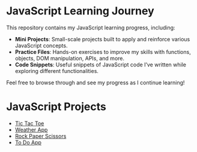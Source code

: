 # JavaScript Learning Journey

This repository contains my JavaScript learning progress, including:

- **Mini Projects**: Small-scale projects built to apply and reinforce various JavaScript concepts.
- **Practice Files**: Hands-on exercises to improve my skills with functions, objects, DOM manipulation, APIs, and more.
- **Code Snippets**: Useful snippets of JavaScript code I’ve written while exploring different functionalities.

Feel free to browse through and see my progress as I continue learning!

# JavaScript Projects

- [Tic Tac Toe](https://vivek-0115.github.io/JavaScript/Tic%20Tac%20Toe/index.html)
- [Weather App](https://vivek-0115.github.io/JavaScript/Weather%20App/index.html)
- [Rock Paper Scissors](https://vivek-0115.github.io/JavaScript/Rock%20Paper%20Scissors/index.html)
- [To Do App](https://vivek-0115.github.io/JavaScript/To%20Do/index.html)
